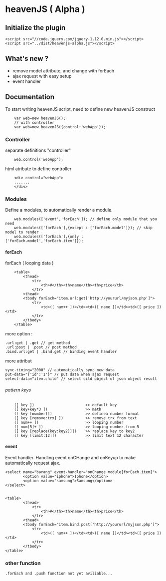 # heavenJS ( Alpha )

## Initialize the plugin
    <script src="//code.jquery.com/jquery-1.12.0.min.js"></script>
    <script src="../dist/heavenjs-alpha.js"></script>
    

## What's new ?
 - remove model attribute, and change with forEach
 - ajax request with easy setup
 - event handler
 
## Documentation
To start writing heavenJS script, need to define new heavenJS construct

        var web=new heavenJS();
        // with controller
        var web=new heavenJS({control:'webApp'});
    
### Controller
separate definitions "controller"

        web.control('webApp');
    
html atribute to define controller

        <div control="webApp">
        .......
        </div>
        
### Modules
Define a modules, to automatically  render a module.

        web.modules(['event','forEach']); // define only module that you need
        web.modules(['forEach'],{except : ['forEach.model']}); // skip model to render
        web.modules(['forEach'],{only : ['forEach.model','forEach.item']}); 


#### forEach
forEach ( looping data )

        <table>
            <thead>
                <tr>
                    <th>#</th><th>name</th><th>price</th>
                </tr>
            <thead>
            <tbody forEach="item.url:get['http://yoururl/myjson.php']">
                <tr>
                    <td>([ num++ ])</td><td>([ name ])</td><td>([ price ])</td>
                </tr>
            </tbody>
        </table>
        
more option :

    .url:get | .get // get method
    .url:post | .post // post method
    .bind.url:get | .bind.get // binding event handler 
    
more attribut
    
    sync-timing="2000" // automatically sync new data
    put-data="{'id':'1'}" // put data when ajax request
    select-data="item.child" // select cild object of json object result
    
###### pattern keys
        ([ key ])                       >> default key
        ([ key+key*3 ])                 >> math
        ([ key [number]])               >> definea number format
        ([ key [remove:trx] ])          >> remove trx from text
        ([ num++ ])                     >> looping number
        ([ num[5]+ ])                   >> looping number from 5
        ([ key [replace(key:key2)]])    >> replace key to key2
        ([ key [limit:12]])             >> limit text 12 character

#### event
Event handler. Handling event onCHange and onKeyup to make automatically request ajax.

    <select name="barang" event-handler="onChange module[forEach.item]">
            <option value="iphone">Iphone</option>
            <option value="samsung">Samsung</option>
    </select>
        

    <table>
            <thead>
                <tr>
                    <th>#</th><th>name</th><th>price</th>
                </tr>
            <thead>
            <tbody forEach="item.bind.post['http://yoururl/myjson.php']">
                <tr>
                    <td>([ num++ ])</td><td>([ name ])</td><td>([ price ])</td>
                </tr>
            </tbody>
    </table>

    
### other function
    .forEach and .push function not yet aviliable...
